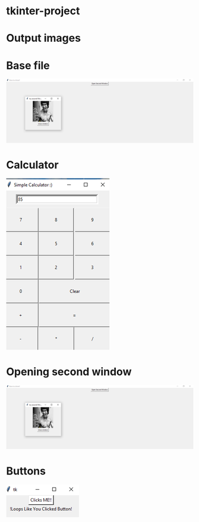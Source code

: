 # tkinter-project
# Output images

# Base file
![opening second window](https://github.com/bhanubenak/tkinter-project/blob/main/images/opening%20second%20window.png)


# Calculator
![Calculator](https://github.com/bhanubenak/tkinter-project/blob/main/images/Calculator.png)

# Opening second window
![Opening second window](https://github.com/bhanubenak/tkinter-project/blob/main/images/base.png)

# Buttons
![Creating Buttons](https://github.com/bhanubenak/tkinter-project/blob/main/images/Buttons.png)
